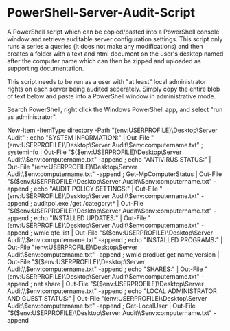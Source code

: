 # PowerShell-Server-Audit-Script

A PowerShell script which can be copied/pasted into a PowerShell console window and retrieve auditable server configuration settings. This script only runs a series a queries (it does not make any modifications) and then creates a folder with a text and html document on the user's desktop named after the computer name which can then be zipped and uploaded as supporting documentation.

This script needs to be run as a user with "at least" local administrator rights on each server being audited seperately. Simply copy the entire blob of text below and paste into a PowerShell window in administrative mode.

Search PowerShell, right click the Windows PowerShell app, and select "run as administrator".

New-Item -ItemType directory -Path "$($env:USERPROFILE)\Desktop\Server Audit" ; echo "SYSTEM INFORMATION:" | Out-File "$($env:USERPROFILE)\Desktop\Server Audit\\$env:computername.txt" ; systeminfo | Out-File "$($env:USERPROFILE)\Desktop\Server Audit\\$env:computername.txt" -append ; echo "ANTIVIRUS STATUS:" | Out-File "$($env:USERPROFILE)\Desktop\Server Audit\\$env:computername.txt" -append ; Get-MpComputerStatus | Out-File "$($env:USERPROFILE)\Desktop\Server Audit\\$env:computername.txt" -append ; echo "AUDIT POLICY SETTINGS:" | Out-File "$($env:USERPROFILE)\Desktop\Server Audit\\$env:computername.txt" -append ; auditpol.exe /get /category:* | Out-File "$($env:USERPROFILE)\Desktop\Server Audit\\$env:computername.txt" -append ; echo "INSTALLED UPDATES:" | Out-File "$($env:USERPROFILE)\Desktop\Server Audit\\$env:computername.txt" -append ; wmic qfe list | Out-File "$($env:USERPROFILE)\Desktop\Server Audit\\$env:computername.txt" -append ; echo "INSTALLED PROGRAMS:" | Out-File "$($env:USERPROFILE)\Desktop\Server Audit\\$env:computername.txt" -append ; wmic product get name,version | Out-File "$($env:USERPROFILE)\Desktop\Server Audit\\$env:computername.txt" -append ; echo "SHARES:" | Out-File "$($env:USERPROFILE)\Desktop\Server Audit\\$env:computername.txt" -append ; net share | Out-File "$($env:USERPROFILE)\Desktop\Server Audit\\$env:computername.txt" -append ; echo "LOCAL ADMINISTRATOR AND GUEST STATUS:" | Out-File "$($env:USERPROFILE)\Desktop\Server Audit\\$env:computername.txt" -append ; Get-LocalUser | Out-File "$($env:USERPROFILE)\Desktop\Server Audit\\$env:computername.txt" -append
